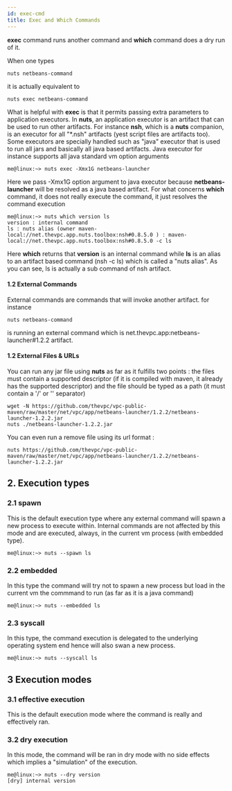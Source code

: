 ```yaml
---
id: exec-cmd
title: Exec and Which Commands
---
```



**exec** command runs another command and **which** command does a dry run of it.

When one types
```
nuts netbeans-command
```
it is actually equivalent to
```
nuts exec netbeans-command
```
What is helpful with **exec** is that it permits passing extra parameters to application executors. In **nuts**, an application executor is an artifact that can be used to run other artifacts. For instance **nsh**, which is a **nuts** companion, is an executor for all "*.nsh" artifacts (yest script files are artifacts too). Some executors are specially handled such as "java" executor that is used to run all jars and basically all java based artifacts. Java executor for instance supports all java standard vm option arguments
```
me@linux:~> nuts exec -Xmx1G netbeans-launcher
```
Here we pass -Xmx1G option argument to java executor because __netbeans-launcher__ will be resolved as a java based artifact.
For what concerns **which** command, it does not really execute the command, it just resolves the command execution
```
me@linux:~> nuts which version ls
version : internal command 
ls : nuts alias (owner maven-local://net.thevpc.app.nuts.toolbox:nsh#0.8.5.0 ) : maven-local://net.thevpc.app.nuts.toolbox:nsh#0.8.5.0 -c ls
```
Here **which** returns that **version** is an internal command while **ls** is an alias to an artifact based command (nsh -c ls) which is called a "nuts alias". As you can see, ls is actually a sub command of nsh artifact.

#### 1.2 External Commands
External commands are commands that will invoke another artifact. for instance
```
nuts netbeans-command
```
is running an external command which is net.thevpc.app:netbeans-launcher#1.2.2 artifact.

#### 1.2 External Files & URLs
You can run any jar file using **nuts** as far as it fulfills two points : the files must contain a supported descriptor (if it is compiled with maven, it already has the supported descriptor) and the file should be typed as a path (it must contain a '/' or '\' separator)

```
wget -N https://github.com/thevpc/vpc-public-maven/raw/master/net/vpc/app/netbeans-launcher/1.2.2/netbeans-launcher-1.2.2.jar
nuts ./netbeans-launcher-1.2.2.jar
```
You can even run a remove file using its url format :

```
nuts https://github.com/thevpc/vpc-public-maven/raw/master/net/vpc/app/netbeans-launcher/1.2.2/netbeans-launcher-1.2.2.jar
```

## 2. Execution types
### 2.1 spawn
This is the default execution type where any external command will spawn a new process to execute within.
Internal commands are not affected by this mode and are executed, always, in the current vm process (with embedded type).
```
me@linux:~> nuts --spawn ls
```
### 2.2 embedded
In this type the command will try not to spawn a new process but load in the current vm the commmand to run (as far as it is a java command)
```
me@linux:~> nuts --embedded ls
```
### 2.3 syscall
In this type, the command execution is delegated to the underlying operating system end hence will also swan a new process.
```
me@linux:~> nuts --syscall ls
```

## 3 Execution modes
### 3.1 effective execution
This is the default execution mode where the command is really and effectively ran.
### 3.2 dry execution
In this mode, the command will be ran in dry mode with no side effects which implies a "simulation" of the execution.
```
me@linux:~> nuts --dry version
[dry] internal version 
```


